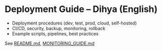 # Deployment Guide – Dihya (English)

- Deployment procedures (dev, test, prod, cloud, self-hosted)
- CI/CD, security, backup, monitoring, rollback
- Example scripts, pipelines, best practices

See [README.md](../README.md), [MONITORING_GUIDE.md](../MONITORING_GUIDE.md)
